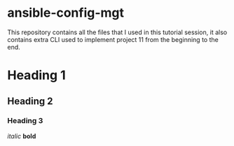 # ansible-config-mgt
This repository contains all the files that I used in this tutorial session, it also contains extra CLI used to implement project 11
from the beginning to the end.

# Heading 1
## Heading 2
### Heading 3
*italic*
**bold**
